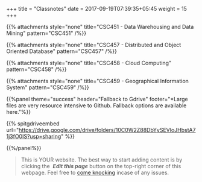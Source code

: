 +++
title = "Classnotes"
date =  2017-09-19T07:39:35+05:45
weight = 15
+++

{{% attachments style="none" title="CSC451 - Data Warehousing and Data Mining" pattern="CSC451" /%}}

{{% attachments style="none" title="CSC457 - Distributed and Object Oriented Database" pattern="CSC457" /%}}

{{% attachments style="none" title="CSC458 - Cloud Computing" pattern="CSC458" /%}}

{{% attachments style="none" title="CSC459 - Geographical Information System" pattern="CSC459" /%}}

{{%panel theme="success" header="Fallback to Gdrive" footer="&ast;Large files are very resource intensive to Github. Fallback options are available here."%}}

{{% spitgdriveembed url="https://drive.google.com/drive/folders/10C0W2Z88DbYySEVloJHbstA71j3fO0IS?usp=sharing" %}}

{{%/panel%}}

> This is YOUR website. The best way to start adding content is by clicking the <i class="fa fa-code-fork">&nbsp;__Edit this page__</i> button on the top-right corner of this webpage. Feel free to [come knocking](https://m.me/CSITauthority "We're responsive on messenger!") incase of any issues.
